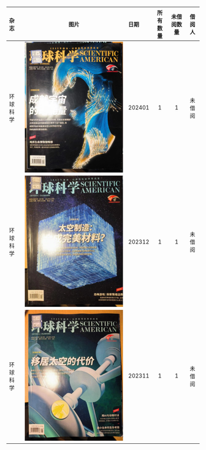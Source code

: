 | 杂志 | 图片 | 日期 | 所有数量 | 未借阅数量 | 借阅人 |
| :--- | :---: | :--- | :---: | :---: | :---: |
| 环球科学 | ![HQKX202401](image/HQKX202401.jpg) | 202401 | 1 | 1 | 未借阅 |
| 环球科学 | ![HQKX202312](image/HQKX202312.jpg) | 202312 | 1 | 1 | 未借阅 |
| 环球科学 | ![HQKX202311](image/HQKX202311.jpg) | 202311 | 1 | 1 | 未借阅 |